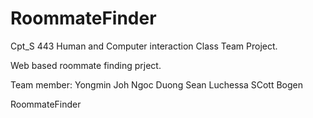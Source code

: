 # RoommateFinder

Cpt_S 443 Human and Computer interaction Class Team Project.

Web based roommate finding prject.

Team member:
  Yongmin Joh
  Ngoc Duong
  Sean Luchessa
  SCott Bogen

RoommateFinder
